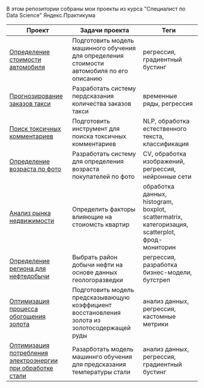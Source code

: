 В этом репозитории собраны мои проекты из курса "Специалист по Data Science" Яндекс.Практикума

| Проект | Задачи проекта | Теги |
| ------ | -------- | -------- |
| [Определение стоимости автомобиля](https://github.com/EvgeniyLukashin91/Portfolio/tree/main/Car_prices#markdown-title-id) | Подготовить модель машинного обучения для определения стоимости автомобиля по его описанию | регрессия, градиентный бустинг |
| [Прогнозирование заказов такси](https://github.com/EvgeniyLukashin91/Portfolio/tree/main/Taxi_orders#markdown-title-id) | Разработать систему пердсказания количества заказов такси | временные ряды, регрессия | 
| [Поиск токсичных комментариев](https://github.com/EvgeniyLukashin91/Portfolio/tree/main/toxic_comments#markdown-title-id) | Подготовить инструмент для поиска токсичных комментариев | NLP, обработка естественного текста, классификация | 
| [Определение возраста по фото](https://github.com/EvgeniyLukashin91/Portfolio/tree/main/Buyers_age#markdown-title-id) | Разработать систему для определения возраста покупателей по фото | CV, обработка изображений, регрессия, нейронные сети | 
| [Анализ рынка недвижимости](https://github.com/EvgeniyLukashin91/Portfolio/tree/main/Research_of_apartments#markdown-title-id) | Определить факторы влияющие на стоиомсть квартир | обработка данных, histogram, boxplot, scattermatrix, категоризация, scatterplot,  фрод-мониторин | 
| [Определение региона для нефтедобычи](https://github.com/EvgeniyLukashin91/Portfolio/tree/main/New_well) | Выбрать район добычи нефти на основе данных геологоразведки | регрессия, разработка бизнес-модели, бутстреп | 
| [Оптимизация процесса обогощения золота](https://github.com/EvgeniyLukashin91/Portfolio/tree/main/Gold_recovery) | Подготовить модель предсказывающую коэффициент восстановления золота из золотосодержащей руды | анализ данных, регрессия, кастомные метрики |
| [Оптимизация потребления электроэнергии при обработке стали](https://github.com/EvgeniyLukashin91/Portfolio/tree/main/Steel_processing) | Разарботать модель машиннго обучения для предсказания температуры стали | анализ данных, регрессия, градиентный бустинг |
